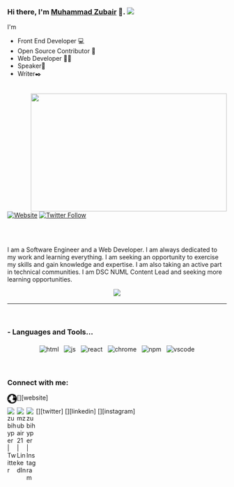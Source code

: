 ### Hi there, I'm [Muhammad Zubair](https://mzubair21.github.io) 👋. ![](https://pronoun.cyou/x/y?subject=He&object=Him&height=20)

I'm

- Front End Developer 💻
- Open Source Contributor 🤝
- Web Developer 👨‍💻
- Speaker🎤
- Writer✒️

<br />
<img align="right" height="270px" width="450px" src="https://raw.githubusercontent.com/mzubair21/welcome/db8d9fd7ef516adb0490647226840c08b155b24b/svg/emojis/mzubair21.svg?token=ANY3XUVVLC7DHKDBZN55XWLA5Q7R2" />

[![Website](https://img.shields.io/website?label=M.Zubair&style=for-the-badge&url=https%3A%2F%2Fmzubair21.github.io)](https://mzubair21.github.io)
[![Twitter Follow](https://img.shields.io/twitter/follow/zubihyper?color=1DA1F2&logo=twitter&style=for-the-badge)](https://twitter.com/intent/follow?original_referer=https%3A%2F%2Fgithub.com%2Fzubihyper&screen_name=zubihyper)

<br />
<br />
<p align="left">
  I am a Software Engineer and a Web Developer. I am always dedicated to my work and learning everything. I am seeking an opportunity to exercise my skills and gain knowledge and expertise.
    I am also taking an active part in technical communities. I am DSC NUML Content Lead and seeking more learning opportunities.
</p>

<!-- Statistics -->

<p align="center" >
  <a href="https://github.com/anuraghazra/github-readme-stats"> 
    <img  src="https://github-readme-stats.vercel.app/api?username=mzubair21&&show_icons=true"/>
  </a>
</p>

---

<br />

### - Languages and Tools...

<p align="center">
  <!-- For more icons please follow  https://github.com/MikeCodesDotNET/ColoredBadges -->
  <img src="https://raw.githubusercontent.com/khattakdev/khattakdev/master/svg/dev/languages/html.svg" alt="html" style="vertical-align:top; margin:4px">    
  <img src="https://raw.githubusercontent.com/khattakdev/khattakdev/master/svg/dev/languages/js.svg" alt="js" style="vertical-align:top; margin:4px">
  <img src="https://raw.githubusercontent.com/khattakdev/khattakdev/master/svg/dev/frameworks/react.svg" alt="react" style="vertical-align:top; margin:4px">
  <img src="https://raw.githubusercontent.com/khattakdev/khattakdev/master/svg/dev/misc/chrome.svg" alt="chrome" style="vertical-align:top; margin:4px">
  <img src="https://raw.githubusercontent.com/khattakdev/khattakdev/master/svg/dev/services/npm.svg" alt="npm" style="vertical-align:top; margin:4px">
  <img src="https://raw.githubusercontent.com/khattakdev/khattakdev/master/svg/dev/tools/visualstudio_code.svg" alt="vscode" style="vertical-align:top; margin:4px">
</p>

<br />

### Connect with me:

[<img align="left" alt="mzubair21.github.io" width="22px" src="https://raw.githubusercontent.com/iconic/open-iconic/master/svg/globe.svg" />][website]

[<img align="left" alt="zubihyper | Twitter" width="22px" src="https://cdn.jsdelivr.net/npm/simple-icons@v3/icons/twitter.svg" />][twitter]
[<img align="left" alt="mzubair21 | LinkedIn" width="22px" src="https://cdn.jsdelivr.net/npm/simple-icons@v3/icons/linkedin.svg" />][linkedin]
[<img align="left" alt="zubihyper | Instagram" width="22px" src="https://cdn.jsdelivr.net/npm/simple-icons@v3/icons/instagram.svg" />][instagram]


<br />